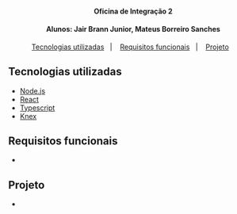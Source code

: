 <h4 align="center">
  Oficina de Integração 2
</h4>

<h4 align="center">
  Alunos: Jair Brann Junior, Mateus Borreiro Sanches
</h4>

<p align="center">
  <a href="#tecnologias-utilizadas">Tecnologias utilizadas</a>&nbsp;&nbsp;&nbsp;|&nbsp;&nbsp;&nbsp;
  <a href="#requisitos-funcionais">Requisitos funcionais</a>&nbsp;&nbsp;&nbsp;|&nbsp;&nbsp;&nbsp;
  <a href="#projeto">Projeto</a>&nbsp;&nbsp;&nbsp;
</p>

## Tecnologias utilizadas

- [Node.js](https://nodejs.org/en/)
- [React](https://reactjs.org)
- [Typescript](https://www.typescriptlang.org/)
- [Knex](https://knexjs.org/)

## Requisitos funcionais
- 

## Projeto
- 
